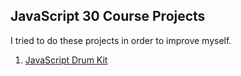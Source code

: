 ##                                          JavaScript 30 Course Projects

I tried to do these projects in order to improve myself.


01. [JavaScript Drum Kit](https://github.com/MMKaragoz/JavaScript30/tree/main/01-Drum-Kit)